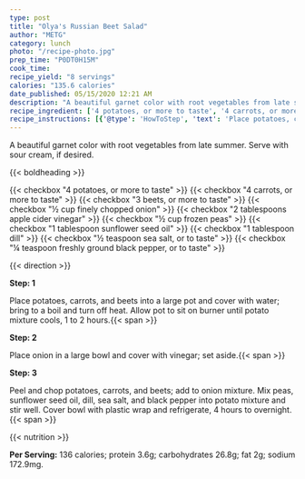 ```yaml
---
type: post
title: "Olya's Russian Beet Salad"
author: "METG"
category: lunch
photo: "/recipe-photo.jpg"
prep_time: "P0DT0H15M"
cook_time: 
recipe_yield: "8 servings"
calories: "135.6 calories"
date_published: 05/15/2020 12:21 AM
description: "A beautiful garnet color with root vegetables from late summer. Serve with sour cream, if desired."
recipe_ingredient: ['4 potatoes, or more to taste', '4 carrots, or more to taste', '3 beets, or more to taste', '½ cup finely chopped onion', '2 tablespoons apple cider vinegar', '½ cup frozen peas', '1 tablespoon sunflower seed oil', '1 tablespoon dill', '½ teaspoon sea salt, or to taste', '¼ teaspoon freshly ground black pepper, or to taste']
recipe_instructions: [{'@type': 'HowToStep', 'text': 'Place potatoes, carrots, and beets into a large pot and cover with water; bring to a boil and turn off heat. Allow pot to sit on burner until potato mixture cools, 1 to 2 hours.\n'}, {'@type': 'HowToStep', 'text': 'Place onion in a large bowl and cover with vinegar; set aside.\n'}, {'@type': 'HowToStep', 'text': 'Peel and chop potatoes, carrots, and beets; add to onion mixture. Mix peas, sunflower seed oil, dill, sea salt, and black pepper into potato mixture and stir well. Cover bowl with plastic wrap and refrigerate, 4 hours to overnight.\n'}]
---
```


A beautiful garnet color with root vegetables from late summer. Serve with sour cream, if desired. 

{{< boldheading >}}

{{< checkbox "4  potatoes, or more to taste" >}}
{{< checkbox "4  carrots, or more to taste" >}}
{{< checkbox "3  beets, or more to taste" >}}
{{< checkbox "½ cup finely chopped onion" >}}
{{< checkbox "2 tablespoons apple cider vinegar" >}}
{{< checkbox "½ cup frozen peas" >}}
{{< checkbox "1 tablespoon sunflower seed oil" >}}
{{< checkbox "1 tablespoon dill" >}}
{{< checkbox "½ teaspoon sea salt, or to taste" >}}
{{< checkbox "¼ teaspoon freshly ground black pepper, or to taste" >}}


{{< direction >}}

**Step: 1**

Place potatoes, carrots, and beets into a large pot and cover with water; bring to a boil and turn off heat. Allow pot to sit on burner until potato mixture cools, 1 to 2 hours.{{< span >}}

**Step: 2**

Place onion in a large bowl and cover with vinegar; set aside.{{< span >}}

**Step: 3**

Peel and chop potatoes, carrots, and beets; add to onion mixture. Mix peas, sunflower seed oil, dill, sea salt, and black pepper into potato mixture and stir well. Cover bowl with plastic wrap and refrigerate, 4 hours to overnight.{{< span >}}

{{< nutrition >}}

**Per Serving:** 136 calories; protein 3.6g; carbohydrates 26.8g; fat 2g; sodium 172.9mg.